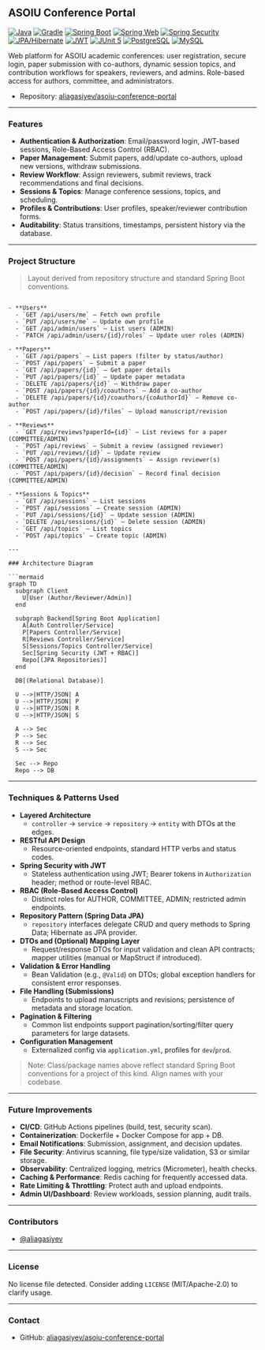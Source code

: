 ## ASOIU Conference Portal

[![Java](https://img.shields.io/badge/Java-17+-red?logo=openjdk)](https://www.oracle.com/java/)
[![Gradle](https://img.shields.io/badge/Gradle-Wrapper-02303A?logo=gradle)](https://gradle.org/)
[![Spring Boot](https://img.shields.io/badge/Spring%20Boot-App-6DB33F?logo=springboot&logoColor=white)](https://spring.io/projects/spring-boot)
[![Spring Web](https://img.shields.io/badge/Spring%20Web-REST-6DB33F?logo=spring&logoColor=white)](https://spring.io/projects/spring-boot)
[![Spring Security](https://img.shields.io/badge/Spring%20Security-RBAC-6DB33F?logo=springsecurity&logoColor=white)](https://spring.io/projects/spring-security)
[![JPA/Hibernate](https://img.shields.io/badge/JPA%2FHibernate-ORM-59666C?logo=hibernate)](https://hibernate.org/)
[![JWT](https://img.shields.io/badge/JWT-Auth-000000?logo=jsonwebtokens&logoColor=white)](https://jwt.io/)
[![JUnit 5](https://img.shields.io/badge/JUnit%205-Tests-25A162?logo=junit5&logoColor=white)](https://junit.org/junit5/)
[![PostgreSQL](https://img.shields.io/badge/PostgreSQL-Supported-4169E1?logo=postgresql&logoColor=white)](https://www.postgresql.org/)
[![MySQL](https://img.shields.io/badge/MySQL-Supported-4479A1?logo=mysql&logoColor=white)](https://www.mysql.com/)

Web platform for ASOIU academic conferences: user registration, secure login, paper submission with co-authors, dynamic session topics, and contribution workflows for speakers, reviewers, and admins. Role-based access for authors, committee, and administrators.

- Repository: [aliagasiyev/asoiu-conference-portal](https://github.com/aliagasiyev/asoiu-conference-portal)

---

### Features

- **Authentication & Authorization**: Email/password login, JWT-based sessions, Role-Based Access Control (RBAC).
- **Paper Management**: Submit papers, add/update co-authors, upload new versions, withdraw submissions.
- **Review Workflow**: Assign reviewers, submit reviews, track recommendations and final decisions.
- **Sessions & Topics**: Manage conference sessions, topics, and scheduling.
- **Profiles & Contributions**: User profiles, speaker/reviewer contribution forms.
- **Auditability**: Status transitions, timestamps, persistent history via the database.

---

### Project Structure

> Layout derived from repository structure and standard Spring Boot conventions.

```text current authenticated user profile

- **Users**
  - `GET /api/users/me` — Fetch own profile
  - `PUT /api/users/me` — Update own profile
  - `GET /api/admin/users` — List users (ADMIN)
  - `PATCH /api/admin/users/{id}/roles` — Update user roles (ADMIN)

- **Papers**
  - `GET /api/papers` — List papers (filter by status/author)
  - `POST /api/papers` — Submit a paper
  - `GET /api/papers/{id}` — Get paper details
  - `PUT /api/papers/{id}` — Update paper metadata
  - `DELETE /api/papers/{id}` — Withdraw paper
  - `POST /api/papers/{id}/coauthors` — Add a co-author
  - `DELETE /api/papers/{id}/coauthors/{coAuthorId}` — Remove co-author
  - `POST /api/papers/{id}/files` — Upload manuscript/revision

- **Reviews**
  - `GET /api/reviews?paperId={id}` — List reviews for a paper (COMMITTEE/ADMIN)
  - `POST /api/reviews` — Submit a review (assigned reviewer)
  - `PUT /api/reviews/{id}` — Update review
  - `POST /api/papers/{id}/assignments` — Assign reviewer(s) (COMMITTEE/ADMIN)
  - `POST /api/papers/{id}/decision` — Record final decision (COMMITTEE/ADMIN)

- **Sessions & Topics**
  - `GET /api/sessions` — List sessions
  - `POST /api/sessions` — Create session (ADMIN)
  - `PUT /api/sessions/{id}` — Update session (ADMIN)
  - `DELETE /api/sessions/{id}` — Delete session (ADMIN)
  - `GET /api/topics` — List topics
  - `POST /api/topics` — Create topic (ADMIN)

---

### Architecture Diagram

```mermaid
graph TD
  subgraph Client
    U[User (Author/Reviewer/Admin)]
  end

  subgraph Backend[Spring Boot Application]
    A[Auth Controller/Service]
    P[Papers Controller/Service]
    R[Reviews Controller/Service]
    S[Sessions/Topics Controller/Service]
    Sec[Spring Security (JWT + RBAC)]
    Repo[(JPA Repositories)]
  end

  DB[(Relational Database)]

  U -->|HTTP/JSON| A
  U -->|HTTP/JSON| P
  U -->|HTTP/JSON| R
  U -->|HTTP/JSON| S

  A --> Sec
  P --> Sec
  R --> Sec
  S --> Sec

  Sec --> Repo
  Repo --> DB
```

---

### Techniques & Patterns Used

- **Layered Architecture**
  - `controller` → `service` → `repository` → `entity` with DTOs at the edges.
- **RESTful API Design**
  - Resource-oriented endpoints, standard HTTP verbs and status codes.
- **Spring Security with JWT**
  - Stateless authentication using JWT; Bearer tokens in `Authorization` header; method or route-level RBAC.
- **RBAC (Role-Based Access Control)**
  - Distinct roles for AUTHOR, COMMITTEE, ADMIN; restricted admin endpoints.
- **Repository Pattern (Spring Data JPA)**
  - `repository` interfaces delegate CRUD and query methods to Spring Data; Hibernate as JPA provider.
- **DTOs and (Optional) Mapping Layer**
  - Request/response DTOs for input validation and clean API contracts; mapper utilities (manual or MapStruct if introduced).
- **Validation & Error Handling**
  - Bean Validation (e.g., `@Valid`) on DTOs; global exception handlers for consistent error responses.
- **File Handling (Submissions)**
  - Endpoints to upload manuscripts and revisions; persistence of metadata and storage location.
- **Pagination & Filtering**
  - Common list endpoints support pagination/sorting/filter query parameters for large datasets.
- **Configuration Management**
  - Externalized config via `application.yml`, profiles for `dev`/`prod`.

> Note: Class/package names above reflect standard Spring Boot conventions for a project of this kind. Align names with your codebase.

---

### Future Improvements

- **CI/CD**: GitHub Actions pipelines (build, test, security scan).
- **Containerization**: Dockerfile + Docker Compose for app + DB.
- **Email Notifications**: Submission, assignment, and decision updates.
- **File Security**: Antivirus scanning, file type/size validation, S3 or similar storage.
- **Observability**: Centralized logging, metrics (Micrometer), health checks.
- **Caching & Performance**: Redis caching for frequently accessed data.
- **Rate Limiting & Throttling**: Protect auth and upload endpoints.
- **Admin UI/Dashboard**: Review workloads, session planning, audit trails.

---

### Contributors

- [@aliagasiyev](https://github.com/aliagasiyev)

---

### License

No license file detected. Consider adding `LICENSE` (MIT/Apache-2.0) to clarify usage.

---

### Contact

- GitHub: [aliagasiyev/asoiu-conference-portal](https://github.com/aliagasiyev/asoiu-conference-portal)
